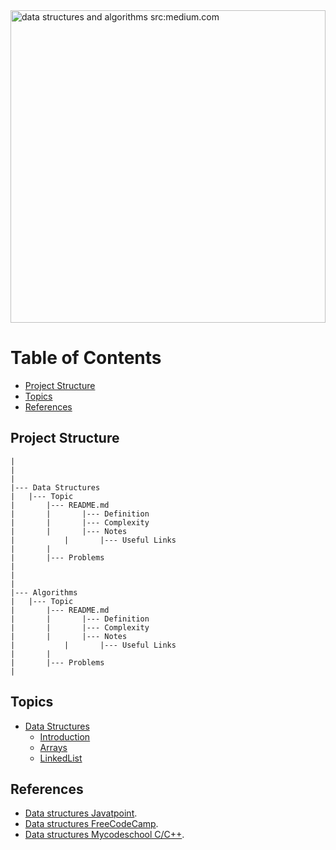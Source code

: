 <img src="https://miro.medium.com/max/1400/1*sMryEXZVPKFjGNcfSzE8Mw.jpeg" title="data structures and algorithms src:medium.com" alt="data structures and algorithms src:medium.com" width="100%" height="500px" />

# Table of Contents

- [Project Structure](#project-structure)
- [Topics](#topics)
- [References](#references)


## Project Structure

```
|
|
|
|--- Data Structures
|	|--- Topic 
|		|--- README.md
|		|		|--- Definition
|		|		|--- Complexity 
|		|		|--- Notes 
|       	|		|--- Useful Links
|		|
|		|--- Problems
|
|
|
|--- Algorithms
|	|--- Topic 
|		|--- README.md
|		|		|--- Definition
|		|		|--- Complexity 
|		|		|--- Notes 
|       	|		|--- Useful Links
|		|
|		|--- Problems
|
```

## Topics

- [Data Structures](/Data-structures/)
	- [Introduction](/Data-structures/Introduction/)
	- [Arrays](/Data-structures/Arrays/)
	- [LinkedList](/Data-structures/LinkedList/)


## References

- [Data structures Javatpoint](https://www.javatpoint.com/data-structure-tutorial).
- [Data structures FreeCodeCamp](https://www.youtube.com/watch?v=RBSGKlAvoiM&t=2067s).
- [Data structures Mycodeschool C/C++](https://www.youtube.com/playlist?list=PL2_aWCzGMAwI3W_JlcBbtYTwiQSsOTa6P).